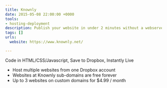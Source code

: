 ```yaml
---
title: Knownly
date: 2015-05-08 22:00:00 +0000
tools:
- hosting-deployment
description: Publish your website in under 2 minutes without a webserver
tags: []
urls:
  website: https://www.knownly.net/

---
```

Code in HTML/CSS/Javascript, Save to Dropbox, Instantly Live

- Host multiple websites from one Dropbox account
- Websites at Knownly sub-domains are free forever
- Up to 3 websites on custom domains for $4.99 / month
